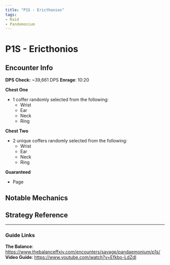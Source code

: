 ```yaml
---
title: "P1S - Ericthonios"
tags:
- Raid
- Pandemonium
---
```

# P1S - Ericthonios

## Encounter Info

**DPS Check:** ~39,661 DPS
**Enrage**: 10:20

**Chest One**
- 1 coffer randomly selected from the following:
	- Wrist
	- Ear
	- Neck
	- Ring

**Chest Two**
- 2 unique coffers randomly selected from the following:
	- Wrist
	- Ear
	- Neck
	- Ring

**Guaranteed**
- Page

## Notable Mechanics


## Strategy Reference

---

### Guide Links
**The Balance**: https://www.thebalanceffxiv.com/encounters/savage/pandaemonium/p1s/
**Video Guide**: https://www.youtube.com/watch?v=Efkbo-LdZdI

